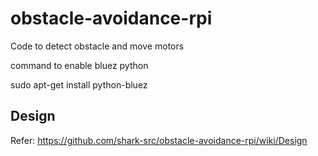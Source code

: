 
# obstacle-avoidance-rpi
Code to detect obstacle and move motors


command to enable bluez python

sudo apt-get install python-bluez

## Design
Refer: https://github.com/shark-src/obstacle-avoidance-rpi/wiki/Design
